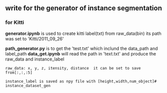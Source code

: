 ## write for the generator of instance segmentation

### for Kitti
**generator.ipynb** is used to create kitti label(txt) from raw_data(bin) 
    its path was set to 'Kitti/2011_09_26'

**path_generator.py** is to get the 'test.txt' which inclund the data_path and label_path
**data_get.ipynb** will read the path in 'text.txt' and produce the raw_data and instance_label

    raw_data: x, y, z, itensity, distance  it can be set to save from[:,:,:5]
    
    instance_label is saved as npy file with [height,width,num_object]# instance_dataset_gen
